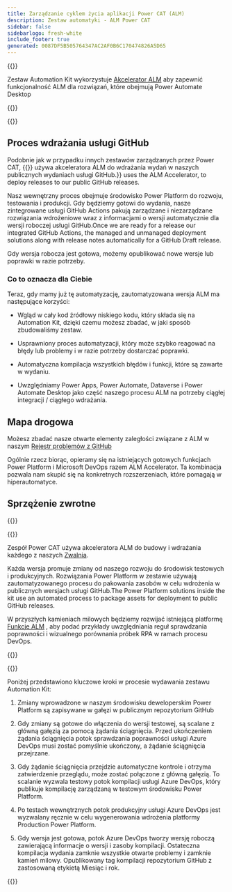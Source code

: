 ```yaml
---
title: Zarządzanie cyklem życia aplikacji Power CAT (ALM)
description: Zestaw automatyki - ALM Power CAT
sidebar: false
sidebarlogo: fresh-white
include_footer: true
generated: 0087DF5B505764347AC2AF0B6C170474826A5D65
---
```


{{<slideStyles>}}

<div class="optional">

Zestaw Automation Kit wykorzystuje [Akcelerator ALM](https://aka.ms/aa4pp) aby zapewnić funkcjonalność ALM dla rozwiązań, które obejmują Power Automate Desktop

</div>

{{<presentation slides="1,2">}}


<div class="optional">

{{<presentationStyles>}}

## Proces wdrażania usługi GitHub

Podobnie jak w przypadku innych zestawów zarządzanych przez Power CAT, {{<product-name>}} używa akceleratora ALM do wdrażania wydań w naszych publicznych wydaniach usługi GitHub.}} uses the ALM Accelerator, to deploy releases to our public GitHub releases.

Nasz wewnętrzny proces obejmuje środowisko Power Platform do rozwoju, testowania i produkcji. Gdy będziemy gotowi do wydania, nasze zintegrowane usługi GitHub Actions pakują zarządzane i niezarządzane rozwiązania wdrożeniowe wraz z informacjami o wersji automatycznie dla wersji roboczej usługi GitHub.Once we are ready for a release our integrated GitHub Actions, the managed and unmanaged deployment solutions along with release notes automatically for a GitHub Draft release.

Gdy wersja robocza jest gotowa, możemy opublikować nowe wersje lub poprawki w razie potrzeby.

### Co to oznacza dla Ciebie

Teraz, gdy mamy już tę automatyzację, zautomatyzowana wersja ALM ma następujące korzyści:

- Wgląd w cały kod źródłowy niskiego kodu, który składa się na Automation Kit, dzięki czemu możesz zbadać, w jaki sposób zbudowaliśmy zestaw.

- Usprawniony proces automatyzacji, który może szybko reagować na błędy lub problemy i w razie potrzeby dostarczać poprawki.

- Automatyczna kompilacja wszystkich błędów i funkcji, które są zawarte w wydaniu.

- Uwzględniamy Power Apps, Power Automate, Dataverse i Power Automate Desktop jako część naszego procesu ALM na potrzeby ciągłej integracji / ciągłego wdrażania.

## Mapa drogowa

Możesz zbadać nasze otwarte elementy zaległości związane z ALM w naszym [Rejestr problemów z GitHub](https://github.com/microsoft/powercat-automation-kit/issues?q=is%3Aissue+is%3Aopen+label%3Aalm)

Ogólnie rzecz biorąc, opieramy się na istniejących gotowych funkcjach Power Platform i Microsoft DevOps razem ALM Accelerator. Ta kombinacja pozwala nam skupić się na konkretnych rozszerzeniach, które pomagają w hiperautomatyce.

## Sprzężenie zwrotne

{{<questions name="/features/alm/powercat.json" completed="Thank you for providing feedback" showNavigationButtons=false >}}

</div>

{{<slide  id="slide1" audio="features/alm/powercat/overview.mp3" description="Power CAT ALM Overview" localImage="/images/illustrations/alm-roadmap-2022-11.svg" >}}

Zespół Power CAT używa akceleratora ALM do budowy i wdrażania każdego z naszych [Zwalnia](https://github.com/microsoft/powercat-automation-kit/releases).

Każda wersja promuje zmiany od naszego rozwoju do środowisk testowych i produkcyjnych. Rozwiązania Power Platform w zestawie używają zautomatyzowanego procesu do pakowania zasobów w celu wdrożenia w publicznych wersjach usługi GitHub.The Power Platform solutions inside the kit use an automated process to package assets for deployment to public GitHub releases.

W przyszłych kamieniach milowych będziemy rozwijać istniejącą platformę [Funkcje ALM](/pl/features/alm) , aby podać przykłady uwzględniania reguł sprawdzania poprawności i wizualnego porównania próbek RPA w ramach procesu DevOps.  

{{</slide>}}

{{<slide  id="slide2" audio="features/alm/powercat/release-process.mp3" description="Power CAT Automation Kit Release Checker" localImage="/images/illustrations/alm-powercat-process.svg" >}}

Poniżej przedstawiono kluczowe kroki w procesie wydawania zestawu Automation Kit:

1. Zmiany wprowadzone w naszym środowisku deweloperskim Power Platform są zapisywane w gałęzi w publicznym repozytorium GitHub

2. Gdy zmiany są gotowe do włączenia do wersji testowej, są scalane z główną gałęzią za pomocą żądania ściągnięcia. Przed ukończeniem żądania ściągnięcia potok sprawdzania poprawności usługi Azure DevOps musi zostać pomyślnie ukończony, a żądanie ściągnięcia przejrzane.

3. Gdy żądanie ściągnięcia przejdzie automatyczne kontrole i otrzyma zatwierdzenie przeglądu, może zostać połączone z główną gałęzią. To scalanie wyzwala testowy potok kompilacji usługi Azure DevOps, który publikuje kompilację zarządzaną w testowym środowisku Power Platform.

4. Po testach wewnętrznych potok produkcyjny usługi Azure DevOps jest wyzwalany ręcznie w celu wygenerowania wdrożenia platformy Production Power Platform.

5. Gdy wersja jest gotowa, potok Azure DevOps tworzy wersję roboczą zawierającą informacje o wersji i zasoby kompilacji. Ostateczna kompilacja wydania zamknie wszystkie otwarte problemy i zamknie kamień milowy. Opublikowany tag kompilacji repozytorium GitHub z zastosowaną etykietą Miesiąc i rok.

{{</slide>}}
